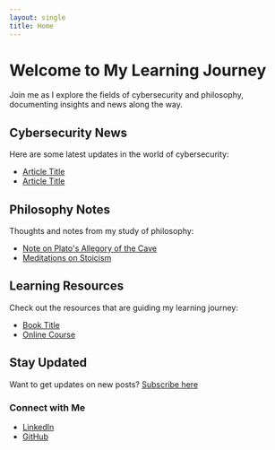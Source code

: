 ```yaml
---
layout: single
title: Home
---
```


# Welcome to My Learning Journey
Join me as I explore the fields of cybersecurity and philosophy, documenting insights and news along the way.

## Cybersecurity News
Here are some latest updates in the world of cybersecurity:
- [Article Title](#)
- [Article Title](#)

## Philosophy Notes
Thoughts and notes from my study of philosophy:
- [Note on Plato's Allegory of the Cave](#)
- [Meditations on Stoicism](#)

## Learning Resources
Check out the resources that are guiding my learning journey:
- [Book Title](#)
- [Online Course](#)

## Stay Updated
Want to get updates on new posts? [Subscribe here](mailto:your-email@example.com)

### Connect with Me
- [LinkedIn](#)
- [GitHub](#)
